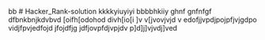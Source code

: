 bb # Hacker_Rank-solution
kkkkyiuyiyi
bbbbhkiiy
ghnf
gnfnfgf
dfbnkbnjkdvbvd
[oifh[odohod
divh[io[i
]v
v[jvovjvjd
v
edofjjvpdjpojpfjvjgdpo
vidjfpvjedfojd
jfojdfjg
jdfjovpfdjvpjdv
p]d]j]vjvdj]ved
